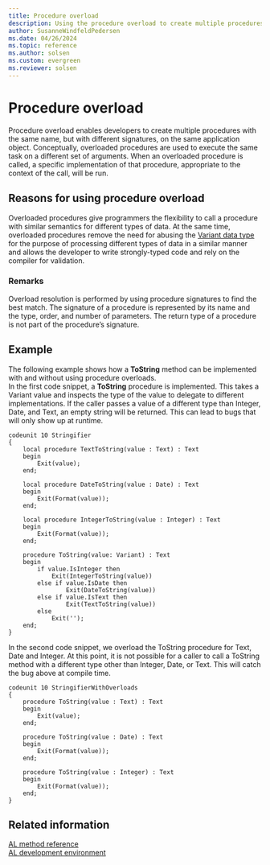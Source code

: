 ```yaml
---
title: Procedure overload
description: Using the procedure overload to create multiple procedures with the same name, but with different signatures, on the same application object.
author: SusanneWindfeldPedersen
ms.date: 04/26/2024
ms.topic: reference
ms.author: solsen
ms.custom: evergreen
ms.reviewer: solsen
---
```


# Procedure overload
 
Procedure overload enables developers to create multiple procedures with the same name, but with different signatures, on the same application object. Conceptually, overloaded procedures are used to execute the same task on a different set of arguments. When an overloaded procedure is called, a specific implementation of that procedure, appropriate to the context of the call, will be run. 

## Reasons for using procedure overload

Overloaded procedures give programmers the flexibility to call a procedure with similar semantics for different types of data. At the same time, overloaded procedures remove the need for abusing the [Variant data type](../methods-auto/variant/variant-data-type.md) for the purpose of processing different types of data in a similar manner and allows the developer to write strongly-typed code and rely on the compiler for validation. 

### Remarks 
Overload resolution is performed by using procedure signatures to find the best match. The signature of a procedure is represented by its name and the type, order, and number of parameters. The return type of a procedure is not part of the procedure’s signature. 


## Example
The following example shows how a **ToString** method can be implemented with and without using procedure overloads.  
In the first code snippet, a **ToString** procedure is implemented. This takes a Variant value and inspects the type of the value to delegate to different implementations. If the caller passes a value of a different type than Integer, Date, and Text, an empty string will be returned. This can lead to bugs that will only show up at runtime. 


```AL
codeunit 10 Stringifier 
{ 
    local procedure TextToString(value : Text) : Text
    begin 
        Exit(value); 
    end; 
 
    local procedure DateToString(value : Date) : Text
    begin 
        Exit(Format(value)); 
    end; 
 
    local procedure IntegerToString(value : Integer) : Text
    begin 
        Exit(Format(value)); 
    end; 
 
    procedure ToString(value: Variant) : Text
    begin 
        if value.IsInteger then 
            Exit(IntegerToString(value)) 
        else if value.IsDate then 
                Exit(DateToString(value))
        else if value.IsText then 
                Exit(TextToString(value))
        else 
            Exit(''); 
    end; 
}
```

In the second code snippet, we overload the ToString procedure for Text, Date and Integer. At this point, it is not possible for a caller to call a ToString method with a different type other than Integer, Date, or Text. This will catch the bug above at compile time. 

```AL
codeunit 10 StringifierWithOverloads 
{ 
    procedure ToString(value : Text) : Text
    begin 
        Exit(value); 
    end; 
 
    procedure ToString(value : Date) : Text
    begin 
        Exit(Format(value)); 
    end; 
 
    procedure ToString(value : Integer) : Text
    begin 
        Exit(Format(value)); 
    end; 
} 
```

## Related information

[AL method reference](../methods-auto/library.md)  
[AL development environment](../devenv-reference-overview.md)  
